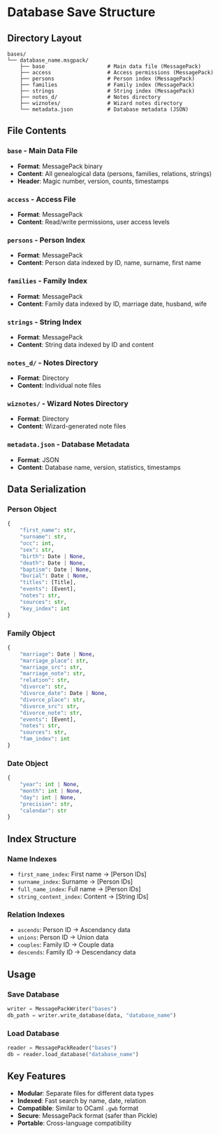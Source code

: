 # Database Save Structure

## Directory Layout

```
bases/
└── database_name.msgpack/
    ├── base                    # Main data file (MessagePack)
    ├── access                  # Access permissions (MessagePack)
    ├── persons                 # Person index (MessagePack)
    ├── families                # Family index (MessagePack)
    ├── strings                 # String index (MessagePack)
    ├── notes_d/                # Notes directory
    ├── wiznotes/               # Wizard notes directory
    └── metadata.json           # Database metadata (JSON)
```

## File Contents

### `base` - Main Data File

- **Format**: MessagePack binary
- **Content**: All genealogical data (persons, families, relations, strings)
- **Header**: Magic number, version, counts, timestamps

### `access` - Access File

- **Format**: MessagePack
- **Content**: Read/write permissions, user access levels

### `persons` - Person Index

- **Format**: MessagePack
- **Content**: Person data indexed by ID, name, surname, first name

### `families` - Family Index

- **Format**: MessagePack
- **Content**: Family data indexed by ID, marriage date, husband, wife

### `strings` - String Index

- **Format**: MessagePack
- **Content**: String data indexed by ID and content

### `notes_d/` - Notes Directory

- **Format**: Directory
- **Content**: Individual note files

### `wiznotes/` - Wizard Notes Directory

- **Format**: Directory
- **Content**: Wizard-generated note files

### `metadata.json` - Database Metadata

- **Format**: JSON
- **Content**: Database name, version, statistics, timestamps

## Data Serialization

### Person Object

```python
{
    "first_name": str,
    "surname": str,
    "occ": int,
    "sex": str,
    "birth": Date | None,
    "death": Date | None,
    "baptism": Date | None,
    "burial": Date | None,
    "titles": [Title],
    "events": [Event],
    "notes": str,
    "sources": str,
    "key_index": int
}
```

### Family Object

```python
{
    "marriage": Date | None,
    "marriage_place": str,
    "marriage_src": str,
    "marriage_note": str,
    "relation": str,
    "divorce": str,
    "divorce_date": Date | None,
    "divorce_place": str,
    "divorce_src": str,
    "divorce_note": str,
    "events": [Event],
    "notes": str,
    "sources": str,
    "fam_index": int
}
```

### Date Object

```python
{
    "year": int | None,
    "month": int | None,
    "day": int | None,
    "precision": str,
    "calendar": str
}
```

## Index Structure

### Name Indexes

- `first_name_index`: First name → [Person IDs]
- `surname_index`: Surname → [Person IDs]
- `full_name_index`: Full name → [Person IDs]
- `string_content_index`: Content → [String IDs]

### Relation Indexes

- `ascends`: Person ID → Ascendancy data
- `unions`: Person ID → Union data
- `couples`: Family ID → Couple data
- `descends`: Family ID → Descendancy data

## Usage

### Save Database

```python
writer = MessagePackWriter("bases")
db_path = writer.write_database(data, "database_name")
```

### Load Database

```python
reader = MessagePackReader("bases")
db = reader.load_database("database_name")
```

## Key Features

- **Modular**: Separate files for different data types
- **Indexed**: Fast search by name, date, relation
- **Compatible**: Similar to OCaml `.gwb` format
- **Secure**: MessagePack format (safer than Pickle)
- **Portable**: Cross-language compatibility
